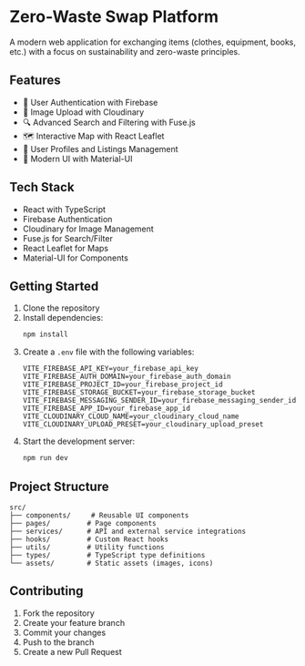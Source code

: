 # Zero-Waste Swap Platform

A modern web application for exchanging items (clothes, equipment, books, etc.) with a focus on sustainability and zero-waste principles.

## Features

- 🔐 User Authentication with Firebase
- 📸 Image Upload with Cloudinary
- 🔍 Advanced Search and Filtering with Fuse.js
- 🗺 Interactive Map with React Leaflet
- 👤 User Profiles and Listings Management
- 🎨 Modern UI with Material-UI

## Tech Stack

- React with TypeScript
- Firebase Authentication
- Cloudinary for Image Management
- Fuse.js for Search/Filter
- React Leaflet for Maps
- Material-UI for Components

## Getting Started

1. Clone the repository
2. Install dependencies:
   ```bash
   npm install
   ```
3. Create a `.env` file with the following variables:
   ```
   VITE_FIREBASE_API_KEY=your_firebase_api_key
   VITE_FIREBASE_AUTH_DOMAIN=your_firebase_auth_domain
   VITE_FIREBASE_PROJECT_ID=your_firebase_project_id
   VITE_FIREBASE_STORAGE_BUCKET=your_firebase_storage_bucket
   VITE_FIREBASE_MESSAGING_SENDER_ID=your_firebase_messaging_sender_id
   VITE_FIREBASE_APP_ID=your_firebase_app_id
   VITE_CLOUDINARY_CLOUD_NAME=your_cloudinary_cloud_name
   VITE_CLOUDINARY_UPLOAD_PRESET=your_cloudinary_upload_preset
   ```
4. Start the development server:
   ```bash
   npm run dev
   ```

## Project Structure

```
src/
├── components/     # Reusable UI components
├── pages/         # Page components
├── services/      # API and external service integrations
├── hooks/         # Custom React hooks
├── utils/         # Utility functions
├── types/         # TypeScript type definitions
└── assets/        # Static assets (images, icons)
```

## Contributing

1. Fork the repository
2. Create your feature branch
3. Commit your changes
4. Push to the branch
5. Create a new Pull Request
